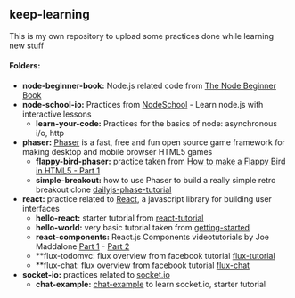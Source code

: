 keep-learning
----

This is my own repository to upload some practices done while learning new stuff


#### Folders:
* **node-beginner-book:** Node.js related code from [The Node Beginner Book]
* **node-school-io:** Practices from [NodeSchool] - Learn node.js with interactive lessons
  * **learn-your-code:** Practices for the basics of node: asynchronous i/o, http
* **phaser:** [Phaser] is a fast, free and fun open source game framework for making desktop and mobile browser HTML5 games
  * **flappy-bird-phaser:** practice taken from [How to make a Flappy Bird in HTML5 - Part 1]
  * **simple-breakout:**  how to use Phaser to build a really simple retro breakout clone [dailyjs-phase-tutorial]
* **react:** practice related to [React], a javascript library for building user interfaces
  * **hello-react:** starter tutorial from [react-tutorial]
  * **hello-world:** very basic tutorial taken from [getting-started]
  * **react-components:** React.js Components videotutorials by Joe Maddalone [Part 1] - [Part 2]
  * **flux-todomvc: flux overview from facebook tutorial [flux-tutorial]
  * **flux-chat: flux overview from facebook tutorial [flux-chat]
* **socket-io:** practices related to [socket.io]
  * **chat-example:** [chat-example] to learn socket.io, starter tutorial

[The Node Beginner Book]:http://leanpub.com/nodebeginner
[NodeSchool]:http://nodeschool.io/
[Phaser]:http://phaser.io/
[How to make a Flappy Bird in HTML5 - Part 1]:http://blog.lessmilk.com/how-to-make-flappy-bird-in-html5-1/
[dailyjs-phase-tutorial]:http://dailyjs.com/2014/09/16/phaser-tutorial/
[React]:http://facebook.github.io/react/
[getting-started]:http://facebook.github.io/react/docs/getting-started.html
[react-tutorial]:http://facebook.github.io/react/docs/tutorial.html
[socket.io]:http://socket.io/
[chat-example]:http://socket.io/get-started/chat/
[Part 1]:https://www.youtube.com/watch?v=rFvZydtmsxM
[Part 2]:https://www.youtube.com/watch?v=5yvFLrt7N8M
[flux-tutorial]:http://facebook.github.io/flux/docs/todo-list.html
[flux-chat]:http://facebook.github.io/flux/docs/chat.html

 

